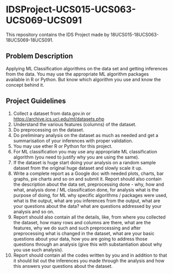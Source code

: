 # IDSProject-UCS015-UCS063-UCS069-UCS091
This repository contains the IDS Project made by 18UCS015-18UCS063-18UCS069-18UCS091.

## Problem Description
Applying ML Classification algorithms on the data set and getting inferences from the data. You may use the appropriate ML algorithm packages available in R or Python. But know which algorithm you use and know the concept behind it.

## Project Guidelines
1. Collect a dataset from data.gov.in or https://archive.ics.uci.edu/ml/datasets.php
2. Understand the various features (columns) of the dataset.
3. Do preprocessing on the dataset.
4. Do preliminary analysis on the dataset as much as needed and get a summarisation of your inferences with proper validation.
5. You may use ether R or Python for this project.
6. For ML classification you may use any appropriate ML classification algorithm (you need to justify why you are using the same).
7. If the dataset is huge start doing your analysis on a random sample dataset from the original huge dataset and slowly scale it up.
8. Write a complete report as a Google doc with needed plots, charts, bar graphs, pie charts and so on and submit it. Report should also contain the description about the data set, preprocessing done - why, how and what, analysis done / ML classification done, for analysis what is the purpose of doing, for ML why specific algorithms / packages were used, what is the output, what are you inferences from the output, what are your questions about the data? what are questions addressed by your analysis and so on.
9. Report should also contain all the details, like, from where you collected the dataset, how many rows and columns are there, what are the features, why we do such and such preprocessing and after preprocessing what is changed in the dataset, what are your basic questions about your data, how you are going to address those questions through an analysis (give this with substantiation about why you use such analysis).
10. Report should contain all the codes written by you and in addition to that it should list out the inferences you made through the analysis and how this answers your questions about the dataset.
